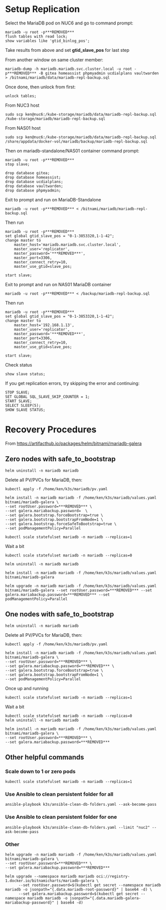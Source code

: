 # Setup Replication
Select the MariaDB pod on NUC6 and go to command prompt:
```
mariadb -u root -p***REMOVED***
flush tables with read lock;
show variables like 'gtid_binlog_pos';  
```
Take results from above and set **gtid_slave_pos** for last step

From another window on same cluster member:
```
mariadb-dump -h mariadb.mariadb.svc.cluster.local -u root -p***REMOVED*** -B gitea homeassist phpmyadmin ucdialplans vaultwarden > /bitnami/mariadb/data/mariadb-repl-backup.sql
```
Once done, then unlock from first:
```
unlock tables;
```

From NUC3 host
```
sudo scp ken@nuc6:/kube-storage/mariadb/data/mariadb-repl-backup.sql /kube-storage/mariadb/mariadb-repl-backup.sql
```

From NAS01 host
```
sudo scp ken@nuc6:/kube-storage/mariadb/data/mariadb-repl-backup.sql /share/appdata/docker-vol/mariadb/backup/mariadb-repl-backup.sql
```

Then on mariadb-standalone/NAS01 container command prompt:
```
mariadb -u root -p***REMOVED***
stop slave;

drop database gitea;
drop database homeassist;
drop database ucdialplans;
drop database vaultwarden;
drop database phpmyadmin;
```

Exit to prompt and run on MariaDB-Standalone
```
mariadb -u root -p***REMOVED*** < /bitnami/mariadb/mariadb-repl-backup.sql
```

Then run 
```
mariadb -u root -p***REMOVED***
set global gtid_slave_pos = "0-1-3853320,1-1-42";
change master to
    master_host='mariadb.mariadb.svc.cluster.local',
    master_user='replicator',
    master_password='***REMOVED***',
    master_port=3306,
    master_connect_retry=10,
    master_use_gtid=slave_pos;

start slave;
```

Exit to prompt and run on NAS01 MariaDB container
```
mariadb -u root -p***REMOVED*** < /backup/mariadb-repl-backup.sql
```

Then run 
```
mariadb -u root -p***REMOVED***
set global gtid_slave_pos = "0-1-3853320,1-1-42";
change master to
    master_host='192.168.1.13',
    master_user='replicator',
    master_password='***REMOVED***',
    master_port=3306,
    master_connect_retry=10,
    master_use_gtid=slave_pos;

start slave;
```

Check status
```
show slave status;
```

If you get replication errors, try skipping the error and continuing:
```
STOP SLAVE;
SET GLOBAL SQL_SLAVE_SKIP_COUNTER = 1;
START SLAVE;
SELECT SLEEP(5);
SHOW SLAVE STATUS;
```

# Recovery Procedures
From https://artifacthub.io/packages/helm/bitnami/mariadb-galera

## Zero nodes with safe_to_bootstrap

```
helm uninstall -n mariadb mariadb
```

Delete all PV/PVCs for MariaDB, then:
```
kubectl apply -f /home/ken/k3s/mariadb/pv.yaml

helm install -n mariadb mariadb -f /home/ken/k3s/mariadb/values.yaml bitnami/mariadb-galera \
--set rootUser.password=***REMOVED*** \
--set galera.mariabackup.password=  \
--set galera.bootstrap.forceBootstrap=true \
--set galera.bootstrap.bootstrapFromNode=1 \
--set galera.bootstrap.forceSafeToBootstrap=true \
--set podManagementPolicy=Parallel

kubectl scale statefulset mariadb -n mariadb --replicas=1
```

Wait a bit
```
kubectl scale statefulset mariadb -n mariadb --replicas=0

helm uninstall -n mariadb mariadb

helm install -n mariadb mariadb -f /home/ken/k3s/mariadb/values.yaml bitnami/mariadb-galera

helm upgrade -n mariadb mariadb -f /home/ken/k3s/mariadb/values.yaml bitnami/mariadb-galera --set rootUser.password=***REMOVED*** --set galera.mariabackup.password=***REMOVED*** --set podManagementPolicy=Parallel
```


## One nodes with safe_to_bootstrap
```
helm uninstall -n mariadb mariadb
```

Delete all PV/PVCs for MariaDB, then:
```
kubectl apply -f /home/ken/k3s/mariadb/pv.yaml

helm install -n mariadb mariadb -f /home/ken/k3s/mariadb/values.yaml bitnami/mariadb-galera \
--set rootUser.password=***REMOVED*** \
--set galera.mariabackup.password=***REMOVED*** \
--set galera.bootstrap.forceBootstrap=true \
--set galera.bootstrap.bootstrapFromNode=1 \
--set podManagementPolicy=Parallel 
```

Once up and running
```
kubectl scale statefulset mariadb -n mariadb --replicas=1
```
Wait a bit
```
kubectl scale statefulset mariadb -n mariadb --replicas=0
helm uninstall -n mariadb mariadb

helm install -n mariadb mariadb -f /home/ken/k3s/mariadb/values.yaml bitnami/mariadb-galera \
--set rootUser.password=***REMOVED*** \
--set galera.mariabackup.password=***REMOVED*** 
```


## Other helpful commands
### Scale down to 1 or zero pods
```kubectl scale statefulset mariadb -n mariadb --replicas=1```

### Use Ansible to clean persistent folder for all
```ansible-playbook k3s/ansible-clean-db-folders.yaml --ask-become-pass```

### Use Ansible to clean persistent folder for one
```ansible-playbook k3s/ansible-clean-db-folders.yaml --limit "nuc2" --ask-become-pass```

### Other
```
helm upgrade -n mariadb mariadb -f /home/ken/k3s/mariadb/values.yaml bitnami/mariadb-galera \
--set rootUser.password=***REMOVED*** \
--set galera.mariabackup.password=***REMOVED***
```

```
helm upgrade --namespace mariadb mariadb oci://registry-1.docker.io/bitnamicharts/mariadb-galera \
      --set rootUser.password=$(kubectl get secret --namespace mariadb mariadb -o jsonpath="{.data.mariadb-root-password}" | base64 -d) \
      --set galera.mariabackup.password=$(kubectl get secret --namespace mariadb mariadb -o jsonpath="{.data.mariadb-galera-mariabackup-password}" | base64 -d)
```